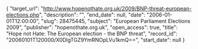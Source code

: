 {
  "target_url": "http://www.hopenothate.org.uk/2009/BNP-threat-european-elections.php", 
  "description": "", 
  "end_date": null, 
  "date": "2006-01-01T12:00:00", 
  "slug": 28475445, 
  "subject": "European Parliament Elections 2009", 
  "publisher": "hopenothate.org.uk", 
  "open_access": true, 
  "title": "Hope not Hate: The European election - the BNP threat", 
  "record_id": "20060101T120000/X0DlgTGZ9YmRNOpLVu1kmQ==", 
  "start_date": null
}

